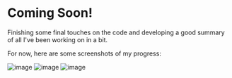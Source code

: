 # Coming Soon!
Finishing some final touches on the code and developing a good summary of all I've been working on in a bit. 

For now, here are some screenshots of my progress:

![image](https://github.com/avielrodriguez/crime-project/assets/57885718/c0018abf-6e32-4b96-bf94-bc99e0c884eb)
![image](https://github.com/avielrodriguez/crime-project/assets/57885718/6294ca6b-ed3d-4582-8828-36c5c48184d3)
![image](https://github.com/avielrodriguez/crime-project/assets/57885718/fed2ab9d-9ed0-4955-b27c-3d2e5106a128)

